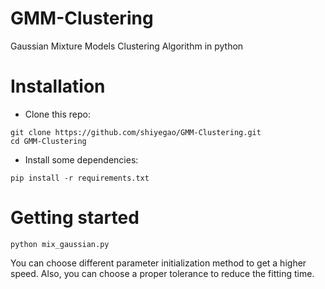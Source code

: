 # GMM-Clustering
Gaussian Mixture Models Clustering Algorithm in python

# Installation
+ Clone this repo:
```
git clone https://github.com/shiyegao/GMM-Clustering.git
cd GMM-Clustering
```
+ Install some dependencies:
```
pip install -r requirements.txt
```

# Getting started
```
python mix_gaussian.py
```
You can choose different parameter initialization method to get a higher speed. Also, you can choose a proper tolerance to reduce the fitting time. 